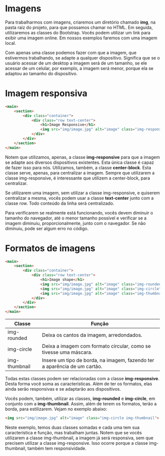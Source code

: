 # Imagens

Para trabalharmos com imagens, criaremos um diretório chamado **img**, na pasta raiz do projeto, para que possamos chamar no HTML. 
Em seguida, utilizaremos as classes do Bootstrap. Vocês podem utilizar um link para exibir uma imagem online. Em nossos exemplos faremos com uma imagem local.

Com apenas uma classe podemos fazer com que a imagem, que estivermos trabalhando, se adapte a qualquer dispositivo. Significa que se o usuário acessar de um desktop a imagem será de um tamanho, se ele acessar de um celular, por exemplo, a imagem será menor, porque ela se adaptou ao tamanho do dispositivo.

# Imagem responsiva

```html
<main>
    <section>
        <div class="container">
            <div class="row text-center">
                <h1>Image Responsive</h1>
                <img src="img/image.jpg" alt="image" class="img-responsive center-block">
            </div>
        </div>
    </section>
</main>
```

Notem que utilizamos, apenas, a classe **img-responsive** para que a imagem se adapte aos diversos dispositivos existentes. Esta única classe é capaz de fazer isso para nós. Utilizamos, também, a classe **center-block**. Esta classe serve, apenas, para centralizar a imagem. Sempre que utilizarem a classe img-responsive, é interessante que utilizem a center-block, para centralizar.

Se utilizarem uma imagem, sem utilizar a classe img-responsive, e quiserem centralizar a mesma, vocês podem usar a classe **text-center** junto com a classe row. Todo conteúdo da linha será centralizado.

Para verificarem se realmente está funcionando, vocês devem diminuir o tamanho do navegador, até o menor tamanho possível e verificar se a imagem diminuiu, proporcionalmente, junto com o navegador. 
Se não diminuiu, pode ser algum erro no código.

# Formatos de imagens

```html
<main>
    <section>
        <div class="container">
            <div class="row text-center">
                <h1>Image shape</h1>
                <img src="img/image.jpg" alt="image" class="img-rounded">
                <img src="img/image.jpg" alt="image" class="img-circle">
                <img src="img/image.jpg" alt="image" class="img-thumbnail">
            </div>
        </div>
    </section>
</main>
```

Classe | Função
--------- | ----------
img-rounded | Deixa os cantos da imagem, arredondados.
img-circle | Deixa a imagem com formato circular, como se tivesse uma máscara.
img-thumbnail | Insere um tipo de borda, na imagem, fazendo ter a aparência de um cartão.

Todas estas classes podem ser relacionadas com a classe **img-responsive**. Desta forma você soma as características. Além de ter os formatos, elas ainda serão responsivas e se adaptarão aos dispositivos.

Vocês podem, também, utilizar as classes, **img-rounded** e **img-circle**, em conjunto com a **img-thumbnail**. Assim, além de terem os formatos, terão a borda, para estilizarem. 
Vejam no exemplo abaixo:

```html
<img src="img/image.jpg" alt="image" class="img-circle img-thumbnail">
```

Neste exemplo, temos duas classes somadas e cada uma tem sua característica e função, mas trabalham juntas. 
Notem que se vocês utilizarem a classe img-thumbnail, a imagem já será responsiva, sem que precisem utilizar a classe img-responsive. Isso ocorre porque a classe img-thumbnail, também tem responsividade.